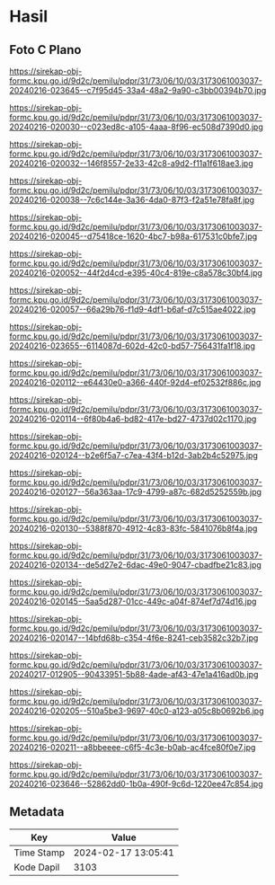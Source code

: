 # Hasil

## Foto C Plano

https://sirekap-obj-formc.kpu.go.id/9d2c/pemilu/pdpr/31/73/06/10/03/3173061003037-20240216-023645--c7f95d45-33a4-48a2-9a90-c3bb00394b70.jpg

https://sirekap-obj-formc.kpu.go.id/9d2c/pemilu/pdpr/31/73/06/10/03/3173061003037-20240216-020030--c023ed8c-a105-4aaa-8f96-ec508d7390d0.jpg

https://sirekap-obj-formc.kpu.go.id/9d2c/pemilu/pdpr/31/73/06/10/03/3173061003037-20240216-020032--146f8557-2e33-42c8-a9d2-f11a1f618ae3.jpg

https://sirekap-obj-formc.kpu.go.id/9d2c/pemilu/pdpr/31/73/06/10/03/3173061003037-20240216-020038--7c6c144e-3a36-4da0-87f3-f2a51e78fa8f.jpg

https://sirekap-obj-formc.kpu.go.id/9d2c/pemilu/pdpr/31/73/06/10/03/3173061003037-20240216-020045--d75418ce-1620-4bc7-b98a-617531c0bfe7.jpg

https://sirekap-obj-formc.kpu.go.id/9d2c/pemilu/pdpr/31/73/06/10/03/3173061003037-20240216-020052--44f2d4cd-e395-40c4-819e-c8a578c30bf4.jpg

https://sirekap-obj-formc.kpu.go.id/9d2c/pemilu/pdpr/31/73/06/10/03/3173061003037-20240216-020057--66a29b76-f1d9-4df1-b6af-d7c515ae4022.jpg

https://sirekap-obj-formc.kpu.go.id/9d2c/pemilu/pdpr/31/73/06/10/03/3173061003037-20240216-023655--6114087d-602d-42c0-bd57-756431fa1f18.jpg

https://sirekap-obj-formc.kpu.go.id/9d2c/pemilu/pdpr/31/73/06/10/03/3173061003037-20240216-020112--e64430e0-a366-440f-92d4-ef02532f886c.jpg

https://sirekap-obj-formc.kpu.go.id/9d2c/pemilu/pdpr/31/73/06/10/03/3173061003037-20240216-020114--6f80b4a6-bd82-417e-bd27-4737d02c1170.jpg

https://sirekap-obj-formc.kpu.go.id/9d2c/pemilu/pdpr/31/73/06/10/03/3173061003037-20240216-020124--b2e6f5a7-c7ea-43f4-b12d-3ab2b4c52975.jpg

https://sirekap-obj-formc.kpu.go.id/9d2c/pemilu/pdpr/31/73/06/10/03/3173061003037-20240216-020127--56a363aa-17c9-4799-a87c-682d5252559b.jpg

https://sirekap-obj-formc.kpu.go.id/9d2c/pemilu/pdpr/31/73/06/10/03/3173061003037-20240216-020130--5388f870-4912-4c83-83fc-5841076b8f4a.jpg

https://sirekap-obj-formc.kpu.go.id/9d2c/pemilu/pdpr/31/73/06/10/03/3173061003037-20240216-020134--de5d27e2-6dac-49e0-9047-cbadfbe21c83.jpg

https://sirekap-obj-formc.kpu.go.id/9d2c/pemilu/pdpr/31/73/06/10/03/3173061003037-20240216-020145--5aa5d287-01cc-449c-a04f-874ef7d74d16.jpg

https://sirekap-obj-formc.kpu.go.id/9d2c/pemilu/pdpr/31/73/06/10/03/3173061003037-20240216-020147--14bfd68b-c354-4f6e-8241-ceb3582c32b7.jpg

https://sirekap-obj-formc.kpu.go.id/9d2c/pemilu/pdpr/31/73/06/10/03/3173061003037-20240217-012905--90433951-5b88-4ade-af43-47e1a416ad0b.jpg

https://sirekap-obj-formc.kpu.go.id/9d2c/pemilu/pdpr/31/73/06/10/03/3173061003037-20240216-020205--510a5be3-9697-40c0-a123-a05c8b0692b6.jpg

https://sirekap-obj-formc.kpu.go.id/9d2c/pemilu/pdpr/31/73/06/10/03/3173061003037-20240216-020211--a8bbeeee-c6f5-4c3e-b0ab-ac4fce80f0e7.jpg

https://sirekap-obj-formc.kpu.go.id/9d2c/pemilu/pdpr/31/73/06/10/03/3173061003037-20240216-023646--52862dd0-1b0a-490f-9c6d-1220ee47c854.jpg


## Metadata

| Key        | Value               |
| ---------- | ------------------- |
| Time Stamp | 2024-02-17 13:05:41 |
| Kode Dapil | 3103                |




